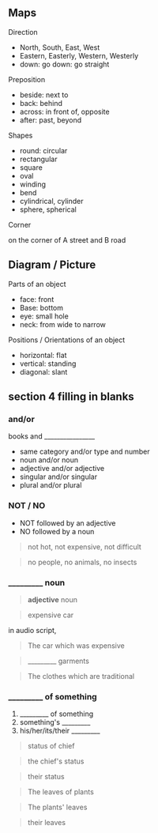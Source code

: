 ## Maps

Direction

- North, South, East, West
- Eastern, Easterly, Western, Westerly
- down: go down: go straight

Preposition

- beside: next to
- back: behind
- across: in front of, opposite
- after: past, beyond

Shapes

- round: circular
- rectangular
- square
- oval
- winding
- bend
- cylindrical, cylinder
- sphere, spherical

Corner

on the corner of A street and B road

## Diagram / Picture

Parts of an object

- face: front
- Base: bottom
- eye: small hole
- neck: from wide to narrow

Positions / Orientations of an object

- horizontal: flat
- vertical: standing
- diagonal: slant

## section 4 filling in blanks

### and/or

books and ________________

- same category and/or type and number
- noun and/or noun
- adjective and/or adjective
- singular and/or singular
- plural and/or plural

### NOT / NO

- NOT followed by an adjective
- NO followed by a noun

> not hot, not expensive, not difficult

> no people, no animals, no insects

### _________ noun

> **adjective** noun

> expensive car

in audio script,

> The car which was expensive

> _________ garments

> The clothes which are traditional

### _________ of something

1. _________ of something
2. something's _________
3. his/her/its/their _________

> status of chief

> the chief's status

> their status

> The leaves of plants

> The plants' leaves

> their leaves


